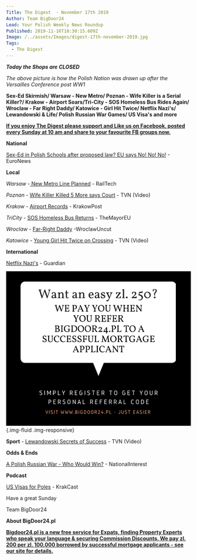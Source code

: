 ```yaml
---
Title: The Digest  - November 17th 2019
Author: Team BigDoor24
Lead: Your Polish Weekly News Roundup
Published: 2019-11-16T18:30:15.609Z
Image: /../assets/Images/digest-17th-november-2019.jpg
Tags:
  - The Digest
---
```

_**Today the Shops are CLOSED**_

_The above picture is how the Polish Nation was drawn up after the Versailles Conference post WW1_

**Sex-Ed Skirmish/ Warsaw - New Metro/ Poznan - Wife Killer is a Serial Killer?/ Krakow - Airport Soars/Tri-City - SOS Homeless Bus Rides Again/ Wroclaw - Far Right Daddy/ Katowice - Girl Hit Twice/ Netflix Nazi's/ Lewandowski & Life/ Polish Russian War Games/ US Visa's and more**

[**If you enjoy The Digest please support and Like us on Facebook, posted every Sunday at 10 am and share to your favourite FB groups now.**](https://www.facebook.com/bigdoor24/)

<div class="sharethis-inline-share-buttons"></div>

**National**

[Sex-Ed in Polish Schools after proposed law? EU says No! No! No!](https://www.euronews.com/2019/11/14/the-brief-meps-vote-to-condemn-poland-s-anti-sex-education-bill) - EuroNews

**Local**

_Warsaw_ -[ ](https://www.tvn24.pl/tvn24-news-in-english,157,m/polish-customs-intercept-8-5-kilo-of-heroin-at-warsaw-chopin-airport,976416.html)[New Metro Line Planned](https://www.railtech.com/policy/2019/01/30/warsaw-will-develop-new-metro-line/?gdpr=accept) - RailTech

_Poznan -_ [Wife Killer Killed 5 More says Court](https://www.tvn24.pl/tvn24-news-in-english,157,m/polish-man-accused-of-causing-deadly-explosion-stands-trial,985841.html) - TVN (Video)

_Krakow_  - [Airport Records](http://www.krakowpost.com/21919/2019/10/krakow-airport-sees-record-7-million-flyers)  - KrakowPost

_TriCity_ -  [SOS Homeless Bus Returns](https://www.themayor.eu/en/sos-for-homelessness-bus-runs-on-the-street-of-gdansk-in-winter) - TheMayorEU

_Wroclaw_ -  [Far-Right Daddy](http://wroclawuncut.com/2019/11/15/social-services-nationalist-son-at-risk/) -WroclawUncut 

_Katowice_ - [Young Girl Hit Twice on Crossing](https://www.tvn24.pl/tvn24-news-in-english,157,m/poland-teenage-girl-hit-by-two-cars-at-a-crosswalk,985838.html#autoplay) - TVN (Video) 

**International**

[Netflix Nazi's](https://www.theguardian.com/tv-and-radio/2019/nov/15/netflix-to-amend-holocaust-documentary-after-complaints-from-polish-government) - Guardian

![](assets/Images/copy-of-we-pay-you-when-you-use-bigdoor24.pl-1-.png){.img-fluid .img-responsive}

**Sport** - [Lewandowski Secrets of Success](https://www.tvn24.pl/tvn24-news-in-english,157,m/robert-lewandowski-talks-on-his-top-form-and-new-family-member,985472.html) - TVN (Video)

**Odds & Ends**

[A Polish Russian War - Who Would Win?](https://nationalinterest.org/blog/buzz/how-poland-would-stop-russian-invasion-could-warsaw-win-96816) - NationalInterest 

**Podcast**

[US Visas for Poles](https://www.krakcast.pl/e/krakcast-discussion-%e2%80%93-us-visas/) - KrakCast

Have a great Sunday

Team BigDoor24

**About BigDoor24.pl**

[
**Bigdoor24.pl is a new free service for Expats, finding Property Experts who speak your language & securing Commission Discounts. We pay zl. 200 per zl. 100,000 borrowed by successful mortgage applicants - see our site for details.**](https://bigdoor24.pl/)
